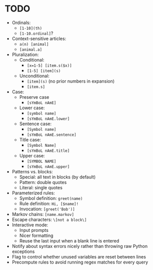 # TODO

- Ordinals:
	- `[1-10](th)`
	- `[1-10.ordinal]`?
- Context-sensitive articles:
	- `a(n) [animal]`
	- `[animal.a]`
- Pluralization:
	- Conditional:
		- `[x=1-5] [item.s($x)]`
		- `[1-5] [item](s)`
	- Unconditional:
		- `[item](s)` (no prior numbers in expansion)
		- `[item.s]`
- Case:
	- Preserve case
		- `[sYmBoL nAmE]`
	- Lower case:
		- `[symbol name]`
		- `[sYmBoL nAmE.lower]`
	- Sentence case:
		- `[Symbol name]`
		- `[sYmBoL nAmE.sentence]`
	- Title case:
		- `[Symbol Name]`
		- `[sYmBoL nAmE.title]`
	- Upper case:
		- `[SYMBOL NAME]`
		- `[sYmBoL nAmE.upper]`
- Patterns vs. blocks:
	- Special: all text in blocks (by default)
	- Pattern: double quotes
	- Literal: single quotes
- Parameterized rules:
	- Symbol definition: `greet(name)`
	- Rule definition: `Hi, [$name]!`
	- Invocation: `[greet('Bob')]`
- Markov chains: `[name.markov]`
- Escape characters: `\[not a block\]`
- Interactive mode:
	- Input prompts
	- Nicer formatting
	- Reuse the last input when a blank line is entered
- Notify about syntax errors nicely rather than throwing raw Python exceptions
- Flag to control whether unused variables are reset between lines
- Precompute rules to avoid running regex matches for every query
